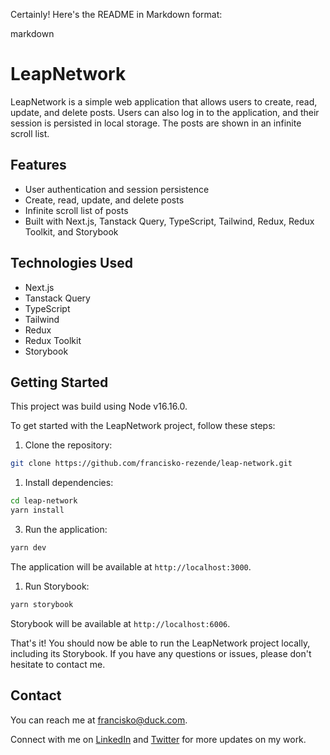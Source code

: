 Certainly! Here's the README in Markdown format:

markdown

# LeapNetwork

LeapNetwork is a simple web application that allows users to create, read, update, and delete posts. Users can also log in to the application, and their session is persisted in local storage. The posts are shown in an infinite scroll list.

## Features

- User authentication and session persistence
- Create, read, update, and delete posts
- Infinite scroll list of posts
- Built with Next.js, Tanstack Query, TypeScript, Tailwind, Redux, Redux Toolkit, and Storybook

## Technologies Used

- Next.js
- Tanstack Query
- TypeScript
- Tailwind
- Redux
- Redux Toolkit
- Storybook

## Getting Started

This project was build using Node v16.16.0.

To get started with the LeapNetwork project, follow these steps:

1. Clone the repository:

```bash
git clone https://github.com/francisko-rezende/leap-network.git
```

1. Install dependencies:

```bash
cd leap-network
yarn install
```

3. Run the application:

```bash
yarn dev
```

The application will be available at `http://localhost:3000`.

1. Run Storybook:

```bash
yarn storybook
```

Storybook will be available at `http://localhost:6006`.

That's it! You should now be able to run the LeapNetwork project locally, including its Storybook. If you have any questions or issues, please don't hesitate to contact me.

## Contact

You can reach me at francisko@duck.com.

Connect with me on [LinkedIn](https://www.linkedin.com/in/francisko-rezende/) and [Twitter](https://twitter.com/francisko_r) for more updates on my work.
